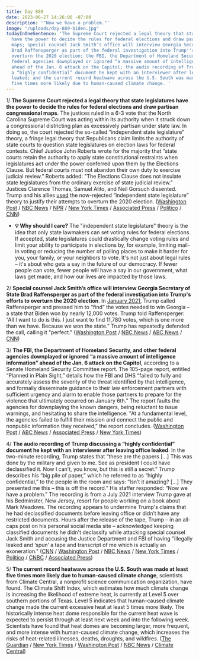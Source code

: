 ```yaml
---
title: Day 889
date: 2023-06-27 14:26:00 -07:00
description: '"Now we have a problem."'
image: "/uploads/day-889-biden.jpg"
todayInOneSentence: 'The Supreme Court rejected a legal theory that state legislatures
  have the power to decide the rules for federal elections and draw partisan congressional
  maps; special counsel Jack Smith’s office will interview Georgia Secretary of State
  Brad Raffensperger as part of the federal investigation into Trump''s efforts to
  overturn the 2020 election; the FBI, the Department of Homeland Security, and other
  federal agencies downplayed or ignored “a massive amount of intelligence information”
  ahead of the Jan. 6 attack on the Capitol; the audio recording of Trump discussing
  a “highly confidential” document he kept with an interviewer after leaving office
  leaked; and the current record heatwave across the U.S. South was made at least
  five times more likely due to human-caused climate change. '
---
```


1/ **The Supreme Court rejected a legal theory that state legislatures have the power to decide the rules for federal elections and draw partisan congressional maps**. The justices ruled in a 6-3 vote that the North Carolina Supreme Court was acting within its authority when it struck down a congressional districting plan as excessively partisan under state law. In doing so, the court rejected the so-called “independent state legislature” theory, a fringe legal theory that Republicans claim limits the authority of state courts to question state legislatures on election laws for federal contests. Chief Justice John Roberts wrote for the majority that “state courts retain the authority to apply state constitutional restraints when legislatures act under the power conferred upon them by the Elections Clause. But federal courts must not abandon their own duty to exercise judicial review.” Roberts added: "The Elections Clause does not insulate state legislatures from the ordinary exercise of state judicial review." Justices Clarence Thomas, Samuel Alito, and Neil Gorsuch dissented. Trump and his allies [used](https://www.cnn.com/2023/06/27/politics/supreme-court-2020-2024-legal-theory/index.html) the now-rejected “independent state legislature” theory to justify their attempts to overturn the 2020 election. ([Washington Post](https://www.washingtonpost.com/politics/2023/06/27/moore-v-harper-supreme-court-rejects/) / [NBC News](https://www.nbcnews.com/politics/supreme-court/supreme-court-rules-republicans-north-carolina-elections-dispute-rcna68630) / [NPR](https://www.npr.org/2023/06/27/1181152636/independent-state-legislature-theory-supreme-court-decision) / [New York Times](https://www.nytimes.com/2023/06/27/us/politics/supreme-court-state-legislature-elections.html) / [Associated Press](https://apnews.com/article/supreme-court-elections-state-legislatures-a620db8c1ad30fc34b3ab0c81b29b87c) / [Politico](https://www.politico.com/news/2023/06/27/supreme-court-rejects-independent-state-legislature-theory-00103793) / [CNN](https://www.cnn.com/2023/06/27/politics/supreme-court-election-clause-case/index.html))

* **💡 Why should I care?** The "independent state legislature" theory is the idea that only state lawmakers can set voting rules for federal elections. If accepted, state legislatures could drastically change voting rules and limit your ability to participate in elections by, for example, limiting mail-in voting or reducing the number of polling places to make it harder for you, your family, or your neighbors to vote. It's not just about legal rules – it's about who gets a say in the future of our democracy. If fewer people can vote, fewer people will have a say in our government, what laws get made, and how our lives are impacted by those laws.

2/ **Special counsel Jack Smith’s office will interview Georgia Secretary of State Brad Raffensperger as part of the federal investigation into Trump's efforts to overturn the 2020 election**. In [January 2021](https://whatthefuckjusthappenedtoday.com/2021/01/04/day-1446/#1-trump-pressured-georgia%E2%80%99s-secretar), Trump called Raffensperger and pressed him to “find” the votes needed to win Georgia – a state that Biden won by nearly 12,000 votes. Trump told Raffensperger: “All I want to do is this. I just want to find 11,780 votes, which is one more than we have. Because we won the state.” Trump has repeatedly defended the call, calling it "perfect." ([Washington Post](https://www.washingtonpost.com/nation/2023/06/26/justice-dept-asks-about-election-fraud-claims-well-fake-electors/) / [NBC News](https://www.nbcnews.com/politics/justice-department/ga-secretary-state-raffensperger-meet-special-counsel-investigators-rcna91332) / [ABC News](https://abcnews.go.com/Politics/georgia-secretary-state-brad-raffensperger-meet-special-counsel/story?id=100408946) / [CNN](https://www.cnn.com/2023/06/27/politics/brad-raffensperger-special-counsel-jack-smith/))

3/ **The FBI, the Department of Homeland Security, and other federal agencies downplayed or ignored “a massive amount of intelligence information” ahead of the Jan. 6 attack on the Capitol**, according to a Senate Homeland Security Committee report. The 105-page report, entitled “Planned in Plain Sight,” details how the FBI and DHS “failed to fully and accurately assess the severity of the threat identified by that intelligence, and formally disseminate guidance to their law enforcement partners with sufficient urgency and alarm to enable those partners to prepare for the violence that ultimately occurred on January 6th.” The report faults the agencies for downplaying the known dangers, being reluctant to issue warnings, and hesitating to share the intelligence. "At a fundamental level, the agencies failed to fulfill their mission and connect the public and nonpublic information they received," the report concludes. ([Washington Post](https://www.washingtonpost.com/national-security/2023/06/27/jan6-fbi-dhs-intelligence-failures/) / [ABC News](https://abcnews.go.com/Politics/fbi-dhs-failed-fundamental-level-warning-jan-6/story?id=100390467) / [Associated Press](https://apnews.com/article/capitol-insurrection-senate-report-intelligence-failures-trump-81bb6cd4fadb056b83a22a0226165fc5) / [New York Times](https://www.nytimes.com/2023/06/27/us/politics/jan-6-report-senate.html))

4/ **The audio recording of Trump discussing a “highly confidential” document he kept with an interviewer after leaving office leaked**. In the two-minute recording, Trump states that “these are the papers [...] This was done by the military and given to me. See as president I could have declassified it. Now I can’t, you know, but this is still a secret.” Trump describes his “big pile of paper,” which he referred to as “highly confidential,” to the people in the room and says: “Isn’t it amazing? [...] They presented me this – this is off the record.” His staffer responded: “Now we have a problem.” The recording is from a July 2021 interview Trump gave at his Bedminster, New Jersey, resort for people working on a book about Mark Meadows. The recording appears to undermine Trump's claims that he had declassified documents before leaving office or didn’t have any restricted documents. Hours after the release of the tape, Trump – in an all-caps post on his personal social media site – acknowledged keeping classified documents he didn't declassify while attacking special counsel Jack Smith and accusing the Justice Department and FBI of having "illegally leaked and ‘spun’ a tape and transcript of me which is actually an exoneration." ([CNN](https://www.cnn.com/2023/06/26/politics/trump-classified-documents-audio/index.html) / [Washington Post](https://www.washingtonpost.com/national-security/2023/06/26/donald-trump-audio-recording-iran-documents/) / [NBC News](https://www.nbcnews.com/politics/donald-trump/post-presidency-audio-recording-trump-discusses-classified-docs-rcna91315) / [New York Times](https://www.nytimes.com/2023/06/26/us/politics/trump-documents-tape-audio.html) / [Politico](https://www.politico.com/news/2023/06/27/trump-confidential-documents-audio-tape-00103777) / [CNBC](https://www.cnbc.com/2023/06/27/trump-attack-special-counsel-family-after-tape-revealed.html) / [Associated Press](https://apnews.com/article/new-trump-audio-recording-classified-documents-case-3f3963a35a5d8ccae407ea4ab9f93082))

5/ **The current record heatwave across the U.S. South was made at least five times more likely due to human-caused climate change**, scientists from Climate Central, a nonprofit science communication organization, have found. The Climate Shift Index, which estimates how much climate change is increasing the likelihood of extreme heat, is currently at Level 5 over southern portions of Texas. Level 5 indicates that human-caused climate change made the current excessive heat at least 5 times more likely. The historically intense heat dome responsible for the current heat wave is expected to persist through at least next week and into the following week. Scientists have found that heat domes are becoming larger, more frequent, and more intense with human-caused climate change, which increases the risks of heat-related illnesses, deaths, droughts, and wildfires. ([The Guardian](https://www.theguardian.com/environment/2023/jun/27/heatwave-human-caused-climate-crisis-texas-louisiana-mexico) / [New York Times](https://www.nytimes.com/article/heat-wave-temperatures-forecast.html?name=styln-extreme-heat&region=TOP_BANNER&block=storyline_menu_recirc&action=click&pgtype=Article&variant=undefined) / [Washington Post](https://www.washingtonpost.com/weather/2023/06/23/texas-heat-wave-forecast-records/) / [NBC News](https://www.nbcnews.com/science/science-news/texas-heat-wave-record-temperature-rcna91353) / [Climate Central](https://www.climatecentral.org/climate-shift-index-alert))

